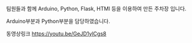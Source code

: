 팀원들과 함께 Arduino, Python, Flask, HTMl 등을 이용하여 만든 주차장 입니다.

Arduino부분과 Python부분을 담당하였습니다.


동영상링크 https://youtu.be/GeJD1ylCgs8


